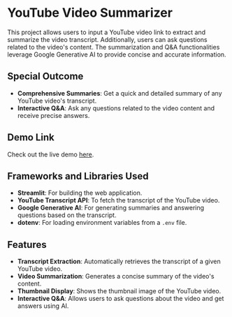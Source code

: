 # YouTube Video Summarizer

This project allows users to input a YouTube video link to extract and summarize the video transcript. Additionally, users can ask questions related to the video's content. The summarization and Q&A functionalities leverage Google Generative AI to provide concise and accurate information.

## Special Outcome
- **Comprehensive Summaries**: Get a quick and detailed summary of any YouTube video's transcript.
- **Interactive Q&A**: Ask any questions related to the video content and receive precise answers.

## Demo Link

Check out the live demo [here](https://www.youtube.com/watch?v=kf6VxPc5m60).

## Frameworks and Libraries Used

- **Streamlit**: For building the web application.
- **YouTube Transcript API**: To fetch the transcript of the YouTube video.
- **Google Generative AI**: For generating summaries and answering questions based on the transcript.
- **dotenv**: For loading environment variables from a `.env` file.

## Features

- **Transcript Extraction**: Automatically retrieves the transcript of a given YouTube video.
- **Video Summarization**: Generates a concise summary of the video's content.
- **Thumbnail Display**: Shows the thumbnail image of the YouTube video.
- **Interactive Q&A**: Allows users to ask questions about the video and get answers using AI.



